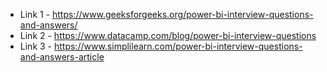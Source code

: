 - Link 1 - https://www.geeksforgeeks.org/power-bi-interview-questions-and-answers/
- Link 2 - https://www.datacamp.com/blog/power-bi-interview-questions
- Link 3 - https://www.simplilearn.com/power-bi-interview-questions-and-answers-article
